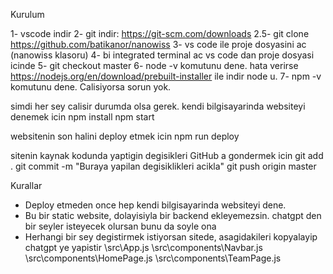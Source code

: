 Kurulum

1- vscode indir
2- git indir: https://git-scm.com/downloads
2.5- git clone https://github.com/batikanor/nanowiss
3- vs code ile proje dosyasini ac (nanowiss klasoru)
4- bi integrated terminal ac vs code dan proje dosyasi icinde
5- git checkout master
6- node -v   komutunu dene. hata verirse https://nodejs.org/en/download/prebuilt-installer ile indir node u.
7- npm -v    komutunu dene. Calisiyorsa sorun yok.

simdi her sey calisir durumda olsa gerek. kendi bilgisayarinda websiteyi denemek icin
npm install
npm start

websitenin son halini deploy etmek icin
npm run deploy


sitenin kaynak kodunda yaptigin degisikleri GitHub a gondermek icin
git add .
git commit -m "Buraya yapilan degisiklikleri acikla"
git push origin master



Kurallar
* Deploy etmeden once hep kendi bilgisayarinda websiteyi dene.
* Bu bir static website, dolayisiyla bir backend ekleyemezsin. chatgpt den bir seyler isteyecek olursan bunu da soyle ona
* Herhangi bir sey degistirmek istiyorsan sitede, asagidakileri kopyalayip chatgpt ye yapistir
\src\App.js
\src\components\Navbar.js
\src\components\HomePage.js
\src\components\TeamPage.js


